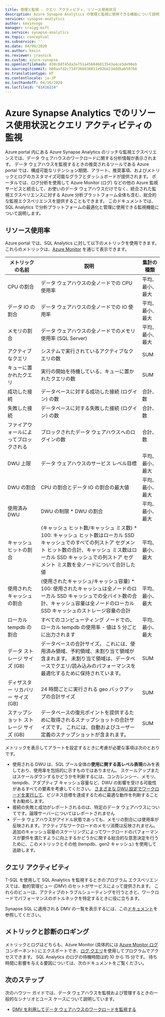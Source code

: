 ```yaml
---
title: 管理と監視 - クエリ アクティビティ、リソース使用状況
description: Azure Synapse Analytics の管理と監視に使用できる機能について説明します。 データ ウェアハウスのクエリ アクティビティとリソース使用状況を把握するには、Azure portal と動的管理ビュー (DMV) を使用します。
services: synapse-analytics
author: kevinvngo
manager: craigg-msft
ms.service: synapse-analytics
ms.topic: conceptual
ms.subservice: ''
ms.date: 04/09/2020
ms.author: kevin
ms.reviewer: jrasnick
ms.custom: azure-synapse
ms.openlocfilehash: d38c0df45da3a751a456846813543a4ce5de98eb
ms.sourcegitcommit: b80aafd2c71d7366838811e92bd234ddbab507b6
ms.translationtype: HT
ms.contentlocale: ja-JP
ms.lasthandoff: 04/16/2020
ms.locfileid: "81416214"
---
```

# <a name="monitoring-resource-utilization-and-query-activity-in-azure-synapse-analytics"></a>Azure Synapse Analytics でのリソース使用状況とクエリ アクティビティの監視

Azure portal 内にある Azure Synapse Analytics のリッチな監視エクスペリエンスでは、データ ウェアハウスのワークロードに関する分析情報が表示されます。 データ ウェアハウスを監視するときの推奨されるツールである Azure portal では、構成可能なリテンション期間、アラート、推奨事項、およびメトリックとログのカスタマイズ可能なグラフとダッシュボードが提供されます。 ポータルでは、ログ分析を使用して Azure Monitor (ログ) などの他の Azure 監視サービスと統合して、お使いのデータ ウェアハウスだけでなく、統合された監視エクスペリエンスに対する Azure 分析プラットフォーム全体も含む、総合的な監視エクスペリエンスを提供することもできます。 このドキュメントでは、SQL Analytics で分析プラットフォームの最適化と管理に使用できる監視機能について説明します。

## <a name="resource-utilization"></a>リソース使用率

Azure portal では、SQL Analytics に対して以下のメトリックを使用できます。 これらのメトリックは、[Azure Monitor](../../azure-monitor/platform/data-collection.md?toc=/azure/synapse-analytics/sql-data-warehouse/toc.json&bc=/azure/synapse-analytics/sql-data-warehouse/breadcrumb/toc.json#metrics) を通じて表示できます。

| メトリックの名前             | 説明                                                  | 集計の種類 |
| ----------------------- | ------------------------------------------------------------ | ---------------- |
| CPU の割合          | データ ウェアハウスの全ノードでの CPU 使用率      | 平均、最小、最大    |
| データ IO の割合      | データ ウェアハウスの全ノードでの IO 使用率       | 平均、最小、最大    |
| メモリの割合       | データ ウェアハウスの全ノードでのメモリ使用率 (SQL Server) | 平均、最小、最大   |
| アクティブなクエリ          | システムで実行されているアクティブなクエリの数             | SUM              |
| キューに置かれたクエリ          | 実行の開始を待機している、キューに置かれたクエリの数          | SUM              |
| 成功した接続  | データベースに対する成功した接続 (ログイン) の数 | 合計、数       |
| 失敗した接続      | データベースに対する失敗した接続 (ログイン) の数 | 合計、数       |
| ファイアウォールによってブロックされる     | ブロックされたデータ ウェアハウスへのログインの数     | 合計、数       |
| DWU 上限               | データ ウェアハウスのサービス レベル目標                | 平均、最小、最大    |
| DWU の割合          | CPU の割合とデータ IO の割合の最大値        | 平均、最小、最大    |
| 使用済み DWU                | DWU の制限 * DWU の割合                                   | 平均、最小、最大    |
| キャッシュ ヒットの割合    | (キャッシュ ヒット数/キャッシュ ミス数) * 100: キャッシュ ヒット数はローカル SSD キャッシュでのすべての列ストア セグメント ヒット数の合計、キャッシュ ミス数はローカル SSD キャッシュでの列ストア セグメント ミス数を全ノードについて合計した値 | 平均、最小、最大    |
| 使用されたキャッシュの割合   | (使用されたキャッシュ/キャッシュ容量) * 100: 使用されたキャッシュは全ノードのローカル SSD キャッシュでの全バイト数の合計、キャッシュ容量は全ノードのローカル SSD キャッシュのストレージ容量の合計 | 平均、最小、最大    |
| ローカル tempdb の割合 | すべてのコンピューティング ノードでの、ローカル tempdb の使用率 - 値は 5 分ごとに出力されます | 平均、最小、最大    |
| データ ストレージ サイズ (GB) | データベースの合計サイズ。 これには、使用済み領域、予約領域、未割り当て領域が含まれます。 未割り当て領域は、データベースでクエリ/読み込みのパフォーマンスを最適化するために保持されています。 | SUM |
| ディザスター リカバリー サイズ (GB) | 24 時間ごとに実行される geo バックアップの合計サイズ | SUM |
| スナップショット ストレージ サイズ (GB) | データベースの復元ポイントを提供するために取得されるスナップショットの合計サイズです。 これには、自動およびユーザー定義のスナップショットが含まれます。 | SUM |

メトリックを表示してアラートを設定するときに考慮が必要な事項は次のとおりです。

- 使用される DWU は、SQL プール全体の**使用に関する高レベル表現**のみを表しており、使用率を包括的に示すものではありません。 スケールアップまたはスケールダウンするかどうかを判断するには、コンカレンシー、メモリ、tempdb、アダプティブ キャッシュ容量など、DWU の影響を受ける可能性があるすべての要素を考慮してください。 [さまざまな DWU 設定でワークロードを実行して](sql-data-warehouse-manage-compute-overview.md#finding-the-right-size-of-data-warehouse-units)、ビジネス目標を達成するために最適な動作を判断することをお勧めします。
- 接続の失敗と成功がレポートされるのは、特定のデータ ウェアハウスについてです。論理サーバーについてはレポートされません
- データ ウェアハウスがアイドル状態であっても、メモリの割合には使用率が反映されます。アクティブなワークロードのメモリ消費は反映されません。 追加のキャッシュ容量のスケーリングによってワークロードのパフォーマンスが要件を満たすように向上するかどうかに関する総合的な意思決定を行うために、このメトリックとその他 (tempdb、gen2 キャッシュ) を使用して追跡します。

## <a name="query-activity"></a>クエリ アクティビティ

T-SQL を使用して SQL Analytics を監視するときのプログラム エクスペリエンスでは、動的管理ビュー (DMV) のセットがサービスによって提供されます。 これらのビューは、アクティブのトラブルシューティングを行うときと、ワークロードでパフォーマンスのボトルネックを特定するときに役に立ちます。

Synapse SQL に適用される DMV の一覧を表示するには、この[ドキュメント](../sql/reference-tsql-system-views.md#sql-pool-dynamic-management-views-dmvs)を参照してください。 

## <a name="metrics-and-diagnostics-logging"></a>メトリックと診断のロギング 

メトリックとログはどちらも、Azure Monitor (具体的には [Azure Monitor ログ](../../azure-monitor/log-query/log-query-overview.md?toc=/azure/synapse-analytics/sql-data-warehouse/toc.json&bc=/azure/synapse-analytics/sql-data-warehouse/breadcrumb/toc.json) コンポーネント) にエクスポートでき、[ログ クエリ](../../azure-monitor/log-query/get-started-portal.md?toc=/azure/synapse-analytics/sql-data-warehouse/toc.json&bc=/azure/synapse-analytics/sql-data-warehouse/breadcrumb/toc.json)を使用してプログラムでアクセスできます。 SQL Analytics のログの待機時間は約 10 から 15 分です。 待ち時間に影響を与える要因については、次のドキュメントをご覧ください。

## <a name="next-steps"></a>次のステップ

次のハウツー ガイドでは、データ ウェアハウスを監視および管理するときの一般的なシナリオとユース ケースについて説明しています。

- [DMV を利用してデータ ウェアハウスのワークロードを監視する](sql-data-warehouse-manage-monitor.md)
